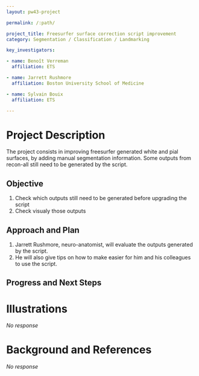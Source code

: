 ```yaml
---
layout: pw43-project

permalink: /:path/

project_title: Freesurfer surface correction script improvement
category: Segmentation / Classification / Landmarking

key_investigators:

- name: Benoît Verreman
  affiliation: ETS

- name: Jarrett Rushmore
  affiliation: Boston University School of Medicine

- name: Sylvain Bouix
  affiliation: ETS

---
```


# Project Description

<!-- Add a short paragraph describing the project. -->


The project consists in improving freesurfer generated white and pial surfaces, by adding manual segmentation information.
Some outputs from recon-all still need to be generated by the script.



## Objective

<!-- Describe here WHAT you would like to achieve (what you will have as end result). -->


1. Check which outputs still need to be generated before upgrading the script
2. Check visualy those outputs




## Approach and Plan

<!-- Describe here HOW you would like to achieve the objectives stated above. -->


1. Jarrett Rushmore, neuro-anatomist, will evaluate the outputs generated by the script.
2. He will also give tips on how to make easier for him and his colleagues to use the script.




## Progress and Next Steps

<!-- Update this section as you make progress, describing of what you have ACTUALLY DONE.
     If there are specific steps that you could not complete then you can describe them here, too. -->







# Illustrations

<!-- Add pictures and links to videos that demonstrate what has been accomplished. -->


_No response_



# Background and References

<!-- If you developed any software, include link to the source code repository.
     If possible, also add links to sample data, and to any relevant publications. -->


_No response_

